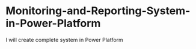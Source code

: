 # Monitoring-and-Reporting-System-in-Power-Platform

I will create  complete system in Power Platform
